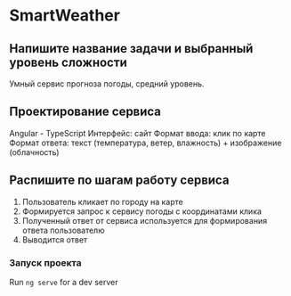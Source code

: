 # SmartWeather

## Напишите название задачи и выбранный уровень сложности

Умный сервис прогноза погоды, средний уровень.

## Проектирование сервиса

Angular - TypeScript
Интерфейс: сайт
Формат ввода: клик по карте
Формат ответа: текст (температура, ветер, влажность) + изображение (облачность)

## Распишите по шагам работу сервиса

1. Пользователь кликает по городу на карте
2. Формируется запрос к сервису погоды с координатами клика
3. Полученный ответ от сервиса используется для формирования ответа пользователю
4. Выводится ответ

### Запуск проекта

Run `ng serve` for a dev server

